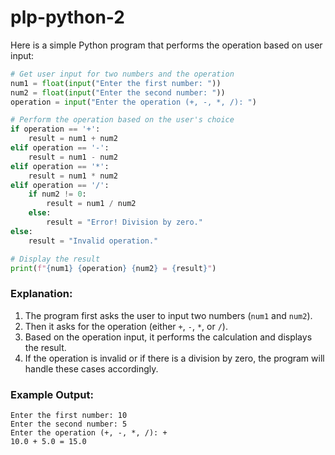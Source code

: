 # plp-python-2
Here is a simple Python program that performs the operation based on user input:

```python
# Get user input for two numbers and the operation
num1 = float(input("Enter the first number: "))
num2 = float(input("Enter the second number: "))
operation = input("Enter the operation (+, -, *, /): ")

# Perform the operation based on the user's choice
if operation == '+':
    result = num1 + num2
elif operation == '-':
    result = num1 - num2
elif operation == '*':
    result = num1 * num2
elif operation == '/':
    if num2 != 0:
        result = num1 / num2
    else:
        result = "Error! Division by zero."
else:
    result = "Invalid operation."

# Display the result
print(f"{num1} {operation} {num2} = {result}")
```

### Explanation:
1. The program first asks the user to input two numbers (`num1` and `num2`).
2. Then it asks for the operation (either `+`, `-`, `*`, or `/`).
3. Based on the operation input, it performs the calculation and displays the result.
4. If the operation is invalid or if there is a division by zero, the program will handle these cases accordingly.

### Example Output:
```
Enter the first number: 10
Enter the second number: 5
Enter the operation (+, -, *, /): +
10.0 + 5.0 = 15.0
```
